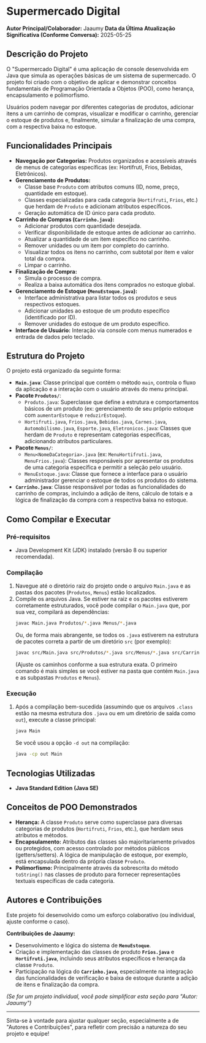# Supermercado Digital

**Autor Principal/Colaborador:** Jaaumy
**Data da Última Atualização Significativa (Conforme Conversa):** 2025-05-25

## Descrição do Projeto

O "Supermercado Digital" é uma aplicação de console desenvolvida em Java que simula as operações básicas de um sistema de supermercado. O projeto foi criado com o objetivo de aplicar e demonstrar conceitos fundamentais de Programação Orientada a Objetos (POO), como herança, encapsulamento e polimorfismo.

Usuários podem navegar por diferentes categorias de produtos, adicionar itens a um carrinho de compras, visualizar e modificar o carrinho, gerenciar o estoque de produtos e, finalmente, simular a finalização de uma compra, com a respectiva baixa no estoque.

## Funcionalidades Principais

*   **Navegação por Categorias:** Produtos organizados e acessíveis através de menus de categorias específicas (ex: Hortifruti, Frios, Bebidas, Eletrônicos).
*   **Gerenciamento de Produtos:**
    *   Classe base `Produto` com atributos comuns (ID, nome, preço, quantidade em estoque).
    *   Classes especializadas para cada categoria (`Hortifruti`, `Frios`, etc.) que herdam de `Produto` e adicionam atributos específicos.
    *   Geração automática de ID único para cada produto.
*   **Carrinho de Compras (`Carrinho.java`):**
    *   Adicionar produtos com quantidade desejada.
    *   Verificar disponibilidade de estoque antes de adicionar ao carrinho.
    *   Atualizar a quantidade de um item específico no carrinho.
    *   Remover unidades ou um item por completo do carrinho.
    *   Visualizar todos os itens no carrinho, com subtotal por item e valor total da compra.
    *   Limpar o carrinho.
*   **Finalização de Compra:**
    *   Simula o processo de compra.
    *   Realiza a baixa automática dos itens comprados no estoque global.
*   **Gerenciamento de Estoque (`MenuEstoque.java`):**
    *   Interface administrativa para listar todos os produtos e seus respectivos estoques.
    *   Adicionar unidades ao estoque de um produto específico (identificado por ID).
    *   Remover unidades do estoque de um produto específico.
*   **Interface de Usuário:** Interação via console com menus numerados e entrada de dados pelo teclado.

## Estrutura do Projeto

O projeto está organizado da seguinte forma:

*   **`Main.java`**: Classe principal que contém o método `main`, controla o fluxo da aplicação e a interação com o usuário através do menu principal.
*   **Pacote `Produtos/`**:
    *   `Produto.java`: Superclasse que define a estrutura e comportamentos básicos de um produto (ex: gerenciamento de seu próprio estoque com `aumentarEstoque` e `reduzirEstoque`).
    *   `Hortifruti.java`, `Frios.java`, `Bebidas.java`, `Carnes.java`, `Automobilismo.java`, `Esporte.java`, `Eletronicos.java`: Classes que herdam de `Produto` e representam categorias específicas, adicionando atributos particulares.
*   **Pacote `Menus/`**:
    *   `Menu<NomeDaCategoria>.java` (ex: `MenuHortifruti.java`, `MenuFrios.java`): Classes responsáveis por apresentar os produtos de uma categoria específica e permitir a seleção pelo usuário.
    *   `MenuEstoque.java`: Classe que fornece a interface para o usuário administrador gerenciar o estoque de todos os produtos do sistema.
*   **`Carrinho.java`**: Classe responsável por todas as funcionalidades do carrinho de compras, incluindo a adição de itens, cálculo de totais e a lógica de finalização da compra com a respectiva baixa no estoque.

## Como Compilar e Executar

### Pré-requisitos

*   Java Development Kit (JDK) instalado (versão 8 ou superior recomendada).

### Compilação

1.  Navegue até o diretório raiz do projeto onde o arquivo `Main.java` e as pastas dos pacotes (`Produtos`, `Menus`) estão localizados.
2.  Compile os arquivos Java. Se estiver na raiz e os pacotes estiverem corretamente estruturados, você pode compilar o `Main.java` que, por sua vez, compilará as dependências:
    ```bash
    javac Main.java Produtos/*.java Menus/*.java
    ```
    Ou, de forma mais abrangente, se todos os `.java` estiverem na estrutura de pacotes correta a partir de um diretório `src` (por exemplo):
    ```bash
    javac src/Main.java src/Produtos/*.java src/Menus/*.java src/Carrinho.java -d out
    ```
    (Ajuste os caminhos conforme a sua estrutura exata. O primeiro comando é mais simples se você estiver na pasta que contém `Main.java` e as subpastas `Produtos` e `Menus`).

### Execução

1.  Após a compilação bem-sucedida (assumindo que os arquivos `.class` estão na mesma estrutura dos `.java` ou em um diretório de saída como `out`), execute a classe principal:
    ```bash
    java Main
    ```
    Se você usou a opção `-d out` na compilação:
    ```bash
    java -cp out Main
    ```

## Tecnologias Utilizadas

*   **Java Standard Edition (Java SE)**

## Conceitos de POO Demonstrados

*   **Herança:** A classe `Produto` serve como superclasse para diversas categorias de produtos (`Hortifruti`, `Frios`, etc.), que herdam seus atributos e métodos.
*   **Encapsulamento:** Atributos das classes são majoritariamente privados ou protegidos, com acesso controlado por métodos públicos (getters/setters). A lógica de manipulação de estoque, por exemplo, está encapsulada dentro da própria classe `Produto`.
*   **Polimorfismo:** Principalmente através da sobrescrita do método `toString()` nas classes de produto para fornecer representações textuais específicas de cada categoria.

## Autores e Contribuições

Este projeto foi desenvolvido como um esforço colaborativo (ou individual, ajuste conforme o caso).

**Contribuições de Jaaumy:**
*   Desenvolvimento e lógica do sistema de **`MenuEstoque`**.
*   Criação e implementação das classes de produto **`Frios.java`** e **`Hortifruti.java`**, incluindo seus atributos específicos e herança da classe `Produto`.
*   Participação na lógica do **`Carrinho.java`**, especialmente na integração das funcionalidades de verificação e baixa de estoque durante a adição de itens e finalização da compra.

*(Se for um projeto individual, você pode simplificar esta seção para "Autor: Jaaumy")*

---
Sinta-se à vontade para ajustar qualquer seção, especialmente a de "Autores e Contribuições", para refletir com precisão a natureza do seu projeto e equipe!
